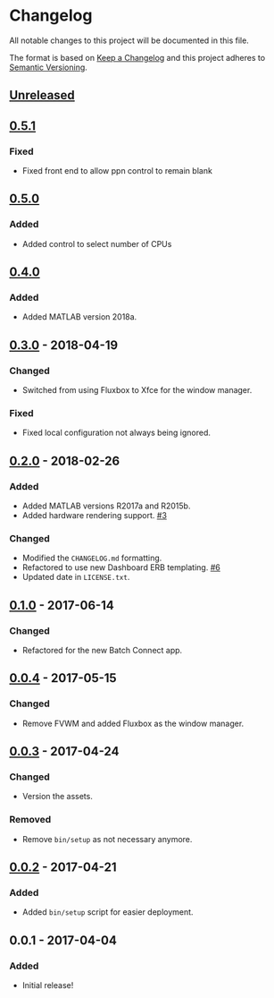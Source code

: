 # Changelog
All notable changes to this project will be documented in this file.

The format is based on [Keep a Changelog](http://keepachangelog.com/en/1.0.0/)
and this project adheres to [Semantic Versioning](http://semver.org/spec/v2.0.0.html).

## [Unreleased]
## [0.5.1]
### Fixed
- Fixed front end to allow ppn control to remain blank

## [0.5.0]
### Added
- Added control to select number of CPUs

## [0.4.0]
### Added
- Added MATLAB version 2018a.

## [0.3.0] - 2018-04-19
### Changed
- Switched from using Fluxbox to Xfce for the window manager.

### Fixed
- Fixed local configuration not always being ignored.

## [0.2.0] - 2018-02-26
### Added
- Added MATLAB versions R2017a and R2015b.
- Added hardware rendering support.
  [#3](https://github.com/OSC/bc_osc_matlab/issues/3)

### Changed
- Modified the `CHANGELOG.md` formatting.
- Refactored to use new Dashboard ERB templating.
  [#6](https://github.com/OSC/bc_osc_matlab/issues/6)
- Updated date in `LICENSE.txt`.

## [0.1.0] - 2017-06-14
### Changed
- Refactored for the new Batch Connect app.

## [0.0.4] - 2017-05-15
### Changed
- Remove FVWM and added Fluxbox as the window manager.

## [0.0.3] - 2017-04-24
### Changed
- Version the assets.

### Removed
- Remove `bin/setup` as not necessary anymore.

## [0.0.2] - 2017-04-21
### Added
- Added `bin/setup` script for easier deployment.

## 0.0.1 - 2017-04-04
### Added
- Initial release!

[Unreleased]: https://github.com/OSC/bc_osc_matlab/compare/v0.5.1...HEAD
[0.5.1]: https://github.com/OSC/bc_osc_matlab/compare/v0.5.0...v0.5.1
[0.5.0]: https://github.com/OSC/bc_osc_matlab/compare/v0.4.0...v0.5.0
[0.4.0]: https://github.com/OSC/bc_osc_matlab/compare/v0.3.0...v0.4.0
[0.3.0]: https://github.com/OSC/bc_osc_matlab/compare/v0.2.0...v0.3.0
[0.2.0]: https://github.com/OSC/bc_osc_matlab/compare/v0.1.0...v0.2.0
[0.1.0]: https://github.com/OSC/bc_osc_matlab/compare/v0.0.4...v0.1.0
[0.0.4]: https://github.com/OSC/bc_osc_matlab/compare/v0.0.3...v0.0.4
[0.0.3]: https://github.com/OSC/bc_osc_matlab/compare/v0.0.2...v0.0.3
[0.0.2]: https://github.com/OSC/bc_osc_matlab/compare/v0.0.1...v0.0.2
